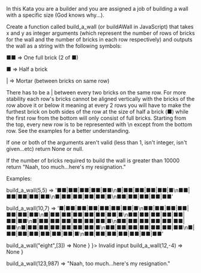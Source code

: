 In this Kata you are a builder and you are assigned a job of building a wall with a specific size (God knows why...).

Create a function called build_a_wall (or buildAWall in JavaScript) that takes x and y as integer arguments (which represent the number of rows of bricks for the wall and the number of bricks in each row respectively) and outputs the wall as a string with the following symbols:

■■ => One full brick (2 of ■)

■ => Half a brick

| => Mortar (between bricks on same row)

There has to be a | between every two bricks on the same row. For more stability each row's bricks cannot be aligned vertically with the bricks of the row above it or below it meaning at every 2 rows you will have to make the furthest brick on both sides of the row at the size of half a brick (■) while the first row from the bottom will only consist of full bricks. Starting from the top, every new row is to be represented with \n except from the bottom row. See the examples for a better understanding.

If one or both of the arguments aren't valid (less than 1, isn't integer, isn't given...etc) return None or null.

If the number of bricks required to build the wall is greater than 10000 return "Naah, too much...here's my resignation."

Examples:

build_a_wall(5,5) => '■■|■■|■■|■■|■■\n■|■■|■■|■■|■■|■\n■■|■■|■■|■■|■■\n■|■■|■■|■■|■■|■\n■■|■■|■■|■■|■■'

build_a_wall(10,7) => '■|■■|■■|■■|■■|■■|■■|■\n■■|■■|■■|■■|■■|■■|■■\n■|■■|■■|■■|■■|■■|■■|■\n■■|■■|■■|■■|■■|■■|■■\n■|■■|■■|■■|■■|■■|■■|■\n■■|■■|■■|■■|■■|■■|■■\n■|■■|■■|■■|■■|■■|■■|■\n■■|■■|■■|■■|■■|■■|■■\n■|■■|■■|■■|■■|■■|■■|■\n■■|■■|■■|■■|■■|■■|■■'

build_a_wall("eight",[3]) => None  }
                                   }> Invalid input
build_a_wall(12,-4) => None        }

build_a_wall(123,987) => "Naah, too much...here's my resignation."
